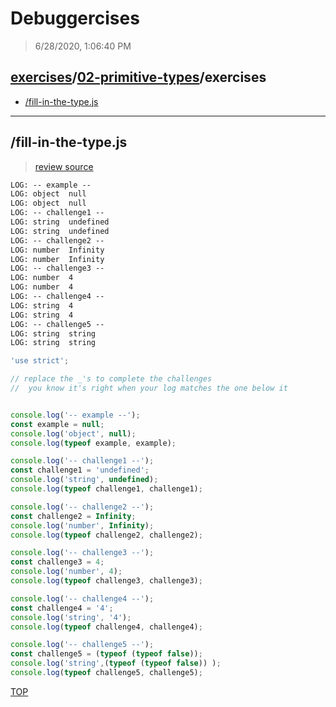 # Debuggercises 

> 6/28/2020, 1:06:40 PM 

## [exercises](../../README.md)/[02-primitive-types](../README.md)/exercises 

- [/fill-in-the-type.js](#fill-in-the-typejs)  
---

## /fill-in-the-type.js 

>  
>
> [review source](../../../exercises/02-primitive-types/exercises/fill-in-the-type.js)

```txt
LOG: -- example --
LOG: object  null
LOG: object  null
LOG: -- challenge1 --
LOG: string  undefined
LOG: string  undefined
LOG: -- challenge2 --
LOG: number  Infinity
LOG: number  Infinity
LOG: -- challenge3 --
LOG: number  4
LOG: number  4
LOG: -- challenge4 --
LOG: string  4
LOG: string  4
LOG: -- challenge5 --
LOG: string  string
LOG: string  string
```

```js
'use strict';

// replace the _'s to complete the challenges
//  you know it's right when your log matches the one below it


console.log('-- example --');
const example = null;
console.log('object', null);
console.log(typeof example, example);

console.log('-- challenge1 --');
const challenge1 = 'undefined';
console.log('string', undefined);
console.log(typeof challenge1, challenge1);

console.log('-- challenge2 --');
const challenge2 = Infinity;
console.log('number', Infinity);
console.log(typeof challenge2, challenge2);

console.log('-- challenge3 --');
const challenge3 = 4;
console.log('number', 4);
console.log(typeof challenge3, challenge3);

console.log('-- challenge4 --');
const challenge4 = '4';
console.log('string', '4');
console.log(typeof challenge4, challenge4);

console.log('-- challenge5 --');
const challenge5 = (typeof (typeof false));
console.log('string',(typeof (typeof false)) );
console.log(typeof challenge5, challenge5);


```

[TOP](#debuggercises)

